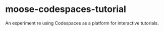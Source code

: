 # moose-codespaces-tutorial
An experiment re using Codespaces as a platform for interactive tutorials.
